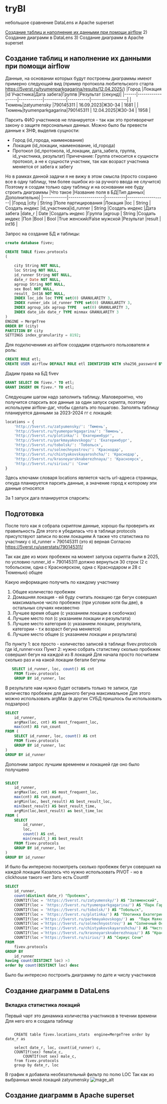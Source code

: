 # tryBI
небольшое сравнение DataLens и Apache superset

[Создание таблиц и наполнение их данными при помощи airflow](#first)
2) Создание диаграмм в DataLens
3) Создание диаграмм в Apache superset

## <a id="first">Создание таблиц и наполнение их данными при помощи airflow</a>
Данные, на основании которых будут построены диаграммы имеют примерно следующий вид (пример протокола любительского старта https://5verst.ru/tyumenparkgagarina/results/12.04.2025/)
|Город |Локация           |id Участника|Дата забега|Группв     |Результат (секунд)|
|------|------------------|------------|-----------|-----------|------------------|
|Тюмень|zatyumensky       |790145311   | 16.09.2023|Ж30-34     | 1681             |
|Тюмень|tyumenparkgagarina|790145311   | 12.04.2025|Ж30-34     | 1958             |

Парсить ФИО участников не планируется - так как это противоречит закону о защите персональных данных.
Можно было бы превести данные к 3НФ, выделив сущности:
* Город (id_города, наименование)
* Локация (id_локации, наименование, id_города)
* Протокол (id_протокола, id_локации, дата_забега, группа, id_участника, результат)
Причечание: Группа относится к сущности протокол, а не к сущности участник, так как возраст участника меняется от забега к забегу

Но в рамках данной задачи я не вижу в этом смысла (просто сохраню все в одну таблицу, тем более ошибок из-за ручного ввода не случится)
Поэтому я создам только одну таблицу и на основании нее буду строить диаграммы
|Что такое   |Название поля в БД|Тип данных|Дополнительно|
|------------|------------------|----------|-------------------|
|Город       |city              | String   |Поле партицирования
|Локация     |loc               | String   |Создать индекс
|id_участника|id_runner         | String   |Создать индекс
|Дата забега |date_r            | Date     |Создать индекс
|Группа      |agroup            | String   |Создать индекс
|Пол         |Bool              | Bool     |True женский/False мужской
|Результат   |result            | Int16    |

Запрос на создание  БД и таблицы:
```sql
create database fivev;

CREATE TABLE fivev.protocols
(
   
    city String NOT NULL,
    loc String NOT NULL,
    id_runner String NOT NULL,
    date_r Date NOT NULL,
    agroup String NOT NULL,
    sex Bool NOT NULL,
    result_ Int16 NOT NULL,
    INDEX loc_idx loc TYPE set(0) GRANULARITY 3,
    INDEX runner_idx id_runner TYPE set(0) GRANULARITY 3,
    INDEX agroup_idx agroup TYPE   set(0) GRANULARITY 3,
    INDEX date_idx date_r TYPE minmax GRANULARITY 3
)
ENGINE = MergeTree
ORDER BY (city)
PARTITION BY city
SETTINGS index_granularity = 8192;
```
Для подключениия из airflow создадим отдельного пользователя и роль:
```sql
CREATE ROLE etl;
CREATE USER airflow DEFAULT ROLE etl IDENTIFIED WITH sha256_password BY 'airflow';
```
Дадим права на БД fivev
```sql
GRANT SELECT ON fivev.* TO etl; 
GRANT INSERT ON fivev.* TO etl; 
```
Следующим шагом надо заполнить таблицу. 
Маловероятно, что получится спарсить все данные за один запуск скрипта, поэтому используем airflow-даг, чтобы сделать это пошагово.
Заполять таблицу планируется данными за 2023-2024 гг c локаций:
```python
locations = {
    'http://5verst.ru/zatyumensky/': 'Тюмень',
    'http://5verst.ru/tyumenparkgagarina/': 'Тюмень',
    'http://5verst.ru/plotinka/': 'Екатеринбург',
    'http://5verst.ru/parkmayakovskogo/': 'Екатеринбург',
    'http://5verst.ru/tobolsk/': 'Тобольск',
    'http://5verst.ru/solnechnyostrov/': 'Краснодар',
    'http://5verst.ru/chistyakovskayaroshcha/': 'Краснодар',
    'http://5verst.ru/krasnoyarsknaberezhnaya/': 'Красноярск',
    'http://5verst.ru/sirius/': 'Сочи'
}
```
Здесь ключами словаря locations является часть url-адреса страницы, откуда планируется парсить данные, а значение город к которому эти данные относятся

За 1 запуск дага планируется спарсить:

## Подготовка
После того как я собрала скриптом данные, хорошо бы проверить их правильность
Для этого я убедилась что в таблице protocols присутствуют записи по всем локациям
А также что статистика по участнику с id_runner = 790145311  (это я) верная 
Согласно https://5verst.ru/userstats/790145311/ 


Так как две из моих пробежек на момент запуска скрипта были в 2025, по условию runner_id = 790145311
должно вернуться 30 строк (2 с тобольском, одна с Красноярском, одна с Краснодаром и 28 с Тюменью)
общее 

Какую информацию получить по каждому участнику
1) Общее количество пробежек 
2) Домашняя локация - ей буду считать локацию где бегун совершил максимальное число пробежек (при условии хотя бы две), в остальных случаях неизвестно
3) Лучшее время общее (с указанием локации в скобочках)
4) Лучшее место пол (с указанием локации и результата)
5) Лучшее место категория (с указанием локации, результата, категории - т.к возраст бегуна меняется)
6) Лучшее место общее (с указанием локации и результата)



По пункту 1: все просто - количество записей в таблице fivev.protocols где id_runner=xxx 
Пункт 2: нужно собрать статистику сколько пробежек совершил бегун на каждой из 8 локаций 
Для начала просто посчитаем сколько раз и на какой локации бегали бегуны
```SQL
   SELECT id_runner, loc, count() AS cnt
    FROM fivev.protocols
    GROUP BY id_runner, loc
```
В результате нам нужно будет оставить только те записи, где количество пробежек для данного бегуна максимальное
Для этого можно использовать argMax (в других СУБД пришлось бы использовать подзапрос)
```SQL
SELECT 
    id_runner,
    argMax(loc, cnt) AS most_frequent_loc,
    max(cnt) AS run_count
FROM (
    SELECT id_runner, loc, count() AS cnt
    FROM fivev.protocols
    GROUP BY id_runner, loc
)
GROUP BY id_runner
```
Дополним запрос лучшим временем и локацией где оно было получшено
```sql

SELECT 
    id_runner,
    argMax(loc, cnt) AS most_frequent_loc,
    max(cnt) AS run_count,
    argMin(loc, best_result) AS best_result_loc,
    min(best_result) AS best_result_time,
    argMin(loc,best_result) as best_time_loc
FROM (
    SELECT 
        id_runner, 
        loc, 
        count() AS cnt, 
        min(result_) AS best_result
    FROM fivev.protocols
    GROUP BY id_runner, loc
)
GROUP BY id_runner
```

И было бы интересно посмотреть сколько пробежек бегун совершил на каждой локации
Казалось что нужно использовать PIVOT - но в clickhouse такого нет 
Зато есть  CountIf 

```sql
SELECT 
    id_runner,
    count(distinct date_r) "Пробежек",
    COUNTIf(loc = 'https://5verst.ru/zatyumensky/') AS "Затюменский",
    COUNTIf(loc = 'https://5verst.ru/tyumenparkgagarina/') AS "Парк Гарина Тюмень",
    COUNTIf(loc = 'https://5verst.ru/tobolsk/') AS "Тобольск",
    COUNTIf(loc = 'https://5verst.ru/plotinka/') AS "Плотинка Екатегринбург",
    COUNTIf(loc ='https://5verst.ru/parkmayakovskogo/') as  "Парк Маяковского Екатеринбург",
    COUNTIf(loc ='https://5verst.ru/solnechnyostrov/') as "Солнечный Остров Краснодар",
    COUNTIf(loc ='https://5verst.ru/chistyakovskayaroshcha/') AS "Чистяковская роща Краснодар",
    COUNTIf(loc ='https://5verst.ru/krasnoyarsknaberezhnaya/') AS "Красноярск Набережная",
    COUNTIf(loc ='https://5verst.ru/sirius/') AS "Сириус Сочи"
FROM 
    fivev.protocols
GROUP BY 
    id_runner
having count(DISTINCT loc) >3
order by count(DISTINCT loc) desc
```

Было бы интересно построить диаграмму по дате и числу участников



## Создание диаграмм в DataLens 
### Вкладка статистика локаций
Первый чарт это динамика количества участников в течении времени
Для него его я создала таблицу
```
	
	CREATE table fivev.locations_stats  engine=MergeTree order by date_r as 
	
	select date_r, loc, count(id_runner) c,
	COUNTIf(sex) female_c,
		COUNTIf(not sex) male_c,
	from fivev.protocols
	group by date_r, loc
```
В график я добавила необязательный фильтр по полю LOC 
Так как из выбранных мной локаций zatyumensky 
![mage_alt](https://github.com/marinkal/tryBI/blob/main/images/1.png)
## Создание диаграмм в  Apache superset
